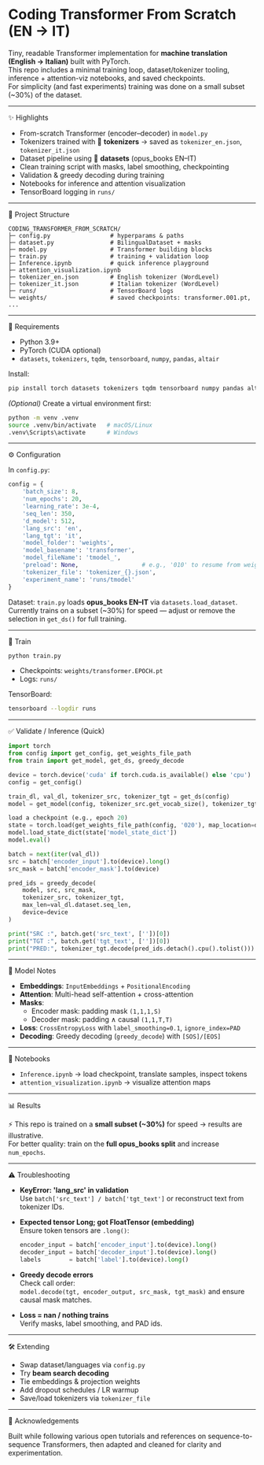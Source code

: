 
# Coding Transformer From Scratch (EN → IT)

Tiny, readable Transformer implementation for **machine translation (English → Italian)** built with PyTorch.  
This repo includes a minimal training loop, dataset/tokenizer tooling, inference + attention-viz notebooks, and saved checkpoints.  
For simplicity (and fast experiments) training was done on a small subset (~30%) of the dataset.

---

✨ Highlights

- From-scratch Transformer (encoder–decoder) in `model.py`
- Tokenizers trained with 🤗 **tokenizers** → saved as `tokenizer_en.json`, `tokenizer_it.json`
- Dataset pipeline using 🤗 **datasets** (opus_books EN–IT)
- Clean training script with masks, label smoothing, checkpointing
- Validation & greedy decoding during training
- Notebooks for inference and attention visualization
- TensorBoard logging in `runs/`

---

📁 Project Structure

```
CODING_TRANSFORMER_FROM_SCRATCH/
├─ config.py                 # hyperparams & paths
├─ dataset.py                # BilingualDataset + masks
├─ model.py                  # Transformer building blocks
├─ train.py                  # training + validation loop
├─ Inference.ipynb           # quick inference playground
├─ attention_visualization.ipynb
├─ tokenizer_en.json         # English tokenizer (WordLevel)
├─ tokenizer_it.json         # Italian tokenizer (WordLevel)
├─ runs/                     # TensorBoard logs
└─ weights/                  # saved checkpoints: transformer.001.pt, ...
```

---

🔧 Requirements

- Python 3.9+
- PyTorch (CUDA optional)
- `datasets`, `tokenizers`, `tqdm`, `tensorboard`, `numpy`, `pandas`, `altair`

Install:

```bash
pip install torch datasets tokenizers tqdm tensorboard numpy pandas altair
```

*(Optional)* Create a virtual environment first:

```bash
python -m venv .venv
source .venv/bin/activate   # macOS/Linux
.venv\Scripts\activate      # Windows
```

---

⚙️ Configuration

In `config.py`:

```python
config = {
    'batch_size': 8,
    'num_epochs': 20,
    'learning_rate': 3e-4,
    'seq_len': 350,
    'd_model': 512,
    'lang_src': 'en',
    'lang_tgt': 'it',
    'model_folder': 'weights',
    'model_basename': 'transformer',
    'model_fileName': 'tmodel_',
    'preload': None,                  # e.g., '010' to resume from weights/transformer.010.pt
    'tokenizer_file': 'tokenizer_{}.json',
    'experiment_name': 'runs/tmodel'
}
```

Dataset: `train.py` loads **opus_books EN–IT** via `datasets.load_dataset`.  
Currently trains on a subset (~30%) for speed — adjust or remove the selection in `get_ds()` for full training.

---

🚀 Train

```bash
python train.py
```

- Checkpoints: `weights/transformer.EPOCH.pt`  
- Logs: `runs/`

TensorBoard:

```bash
tensorboard --logdir runs
```

---

✅ Validate / Inference (Quick)

```python
import torch
from config import get_config, get_weights_file_path
from train import get_model, get_ds, greedy_decode

device = torch.device('cuda' if torch.cuda.is_available() else 'cpu')
config = get_config()

train_dl, val_dl, tokenizer_src, tokenizer_tgt = get_ds(config)
model = get_model(config, tokenizer_src.get_vocab_size(), tokenizer_tgt.get_vocab_size()).to(device)

load a checkpoint (e.g., epoch 20)
state = torch.load(get_weights_file_path(config, '020'), map_location=device)
model.load_state_dict(state['model_state_dict'])
model.eval()

batch = next(iter(val_dl))
src = batch['encoder_input'].to(device).long()
src_mask = batch['encoder_mask'].to(device)

pred_ids = greedy_decode(
    model, src, src_mask,
    tokenizer_src, tokenizer_tgt,
    max_len=val_dl.dataset.seq_len,
    device=device
)

print("SRC :", batch.get('src_text', [''])[0])
print("TGT :", batch.get('tgt_text', [''])[0])
print("PRED:", tokenizer_tgt.decode(pred_ids.detach().cpu().tolist()))
```

---

🧠 Model Notes

- **Embeddings**: `InputEmbeddings` + `PositionalEncoding`
- **Attention**: Multi-head self-attention + cross-attention
- **Masks**:
  - Encoder mask: padding mask `(1,1,1,S)`
  - Decoder mask: padding ∧ causal `(1,1,T,T)`
- **Loss**: `CrossEntropyLoss` with `label_smoothing=0.1`, `ignore_index=PAD`
- **Decoding**: Greedy decoding (`greedy_decode`) with `[SOS]/[EOS]`

---

📓 Notebooks

- `Inference.ipynb` → load checkpoint, translate samples, inspect tokens
- `attention_visualization.ipynb` → visualize attention maps

---

📊 Results

⚡ This repo is trained on a **small subset (~30%)** for speed → results are illustrative.  
For better quality: train on the **full opus_books split** and increase `num_epochs`.

---

⚠️ Troubleshooting

- **KeyError: 'lang_src' in validation**  
  Use `batch['src_text'] / batch['tgt_text']` or reconstruct text from tokenizer IDs.

- **Expected tensor Long; got FloatTensor (embedding)**  
  Ensure token tensors are `.long()`:

  ```python
  encoder_input = batch['encoder_input'].to(device).long()
  decoder_input = batch['decoder_input'].to(device).long()
  labels        = batch['label'].to(device).long()
  ```

- **Greedy decode errors**  
  Check call order:  
  `model.decode(tgt, encoder_output, src_mask, tgt_mask)` and ensure causal mask matches.

- **Loss = nan / nothing trains**  
  Verify masks, label smoothing, and PAD ids.

---

🛠️ Extending

- Swap dataset/languages via `config.py`
- Try **beam search decoding**
- Tie embeddings & projection weights
- Add dropout schedules / LR warmup
- Save/load tokenizers via `tokenizer_file`

---

🙏 Acknowledgements

Built while following various open tutorials and references on sequence-to-sequence Transformers, then adapted and cleaned for clarity and experimentation.
